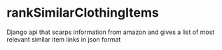 # rankSimilarClothingItems
Django api that scarps information from amazon and gives a list of most relevant similar item links in json format
